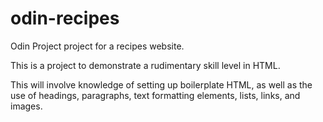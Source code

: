 # odin-recipes
Odin Project project for a recipes website.

This is a project to demonstrate a rudimentary skill level in HTML.

This will involve knowledge of setting up boilerplate HTML, as well as the use of headings, paragraphs, text formatting elements, lists, links, and images.